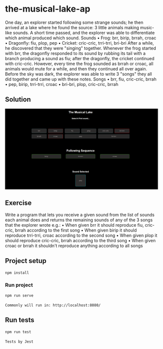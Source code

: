 # the-musical-lake-ap

One day, an explorer started following some strange sounds; he then arrived at a lake where he found the source: 3 little animals making music-like sounds. 
A short time passed, and the explorer was able to differentiate which animal produced which sound. 
Sounds 
•	Frog: brr, birip, brrah, croac
•	Dragonfly: fiu, plop, pep
•	Cricket: cric-cric, trri-trri, bri-bri
After a while, he discovered that they were "singing" together. Whenever the frog started with brr, the dragonfly responded to its sound by rubbing its tail with a branch producing a sound as fiu; after the dragonfly, the cricket continued with cric-cric. However, every time the frog sounded as brrah or croac, all animals would mute for a while, and then they continued all over again. Before the sky was dark, the explorer was able to write 3 "songs" they all did together and came up with these notes. 
Songs 
•	brr, fiu, cric-cric, brrah
•	pep, birip, trri-trri, croac
•	bri-bri, plop, cric-cric, brrah
## Solution
![Project image](image.png)

## Exercise
Write a program that lets you receive a given sound from the list of sounds each animal does and returns the remaining sounds of any of the 3 songs that the explorer wrote e.g.: 
•	When given brr it should reproduce fiu, cric-cric, brrah according to the first song
•	When given birip it should reproduce trri-trri, croac according to the second song
•	When given plop it should reproduce cric-cric, brrah according to the third song
•	When given croac or brrah it shouldn't reproduce anything according to all songs

## Project setup
```
npm install
```

### Run project
```
npm run serve

Commonly will run in: http://localhost:8080/ 
```
## Run tests
```
npm run test 

Tests by Jest
```
